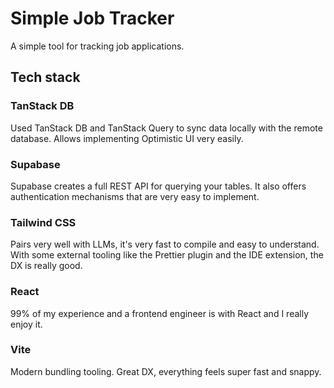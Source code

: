 # Simple Job Tracker

A simple tool for tracking job applications.

## Tech stack

### TanStack DB

Used TanStack DB and TanStack Query to sync data locally with the remote database. Allows implementing Optimistic UI very easily.

### Supabase

Supabase creates a full REST API for querying your tables. It also offers authentication mechanisms that are very easy to implement.

### Tailwind CSS

Pairs very well with LLMs, it's very fast to compile and easy to understand. With some external tooling like the Prettier plugin and the IDE extension, the DX is really good.

### React

99% of my experience and a frontend engineer is with React and I really enjoy it.

### Vite

Modern bundling tooling. Great DX, everything feels super fast and snappy.
